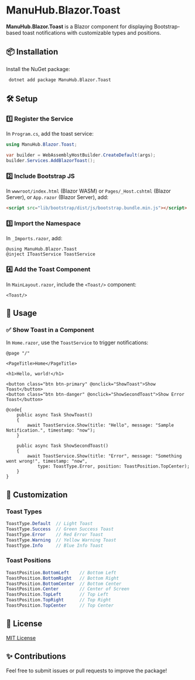 ﻿# ManuHub.Blazor.Toast

**ManuHub.Blazor.Toast** is a Blazor component for displaying Bootstrap-based toast notifications with customizable types and positions.

## 📦 Installation

Install the NuGet package:
```sh
 dotnet add package ManuHub.Blazor.Toast
```

## 🛠 Setup

### 1️⃣ Register the Service
In `Program.cs`, add the toast service:
```csharp
using ManuHub.Blazor.Toast;

var builder = WebAssemblyHostBuilder.CreateDefault(args);
builder.Services.AddBlazorToast();
```

### 2️⃣ Include Bootstrap JS
In `wwwroot/index.html` (Blazor WASM) or `Pages/_Host.cshtml` (Blazor Server),
or `App.razor` (Blazor Server), add:
```html
<script src="lib/bootstrap/dist/js/bootstrap.bundle.min.js"></script>
```

### 3️⃣ Import the Namespace
In `_Imports.razor`, add:
```razor
@using ManuHub.Blazor.Toast
@inject IToastService ToastService
```

### 4️⃣ Add the Toast Component
In `MainLayout.razor`, include the `<Toast/>` component:
```razor
<Toast/>
```

## 🚀 Usage

### ✅ Show Toast in a Component
In `Home.razor`, use the `ToastService` to trigger notifications:

```razor
@page "/"

<PageTitle>Home</PageTitle>

<h1>Hello, world!</h1>

<button class="btn btn-primary" @onclick="ShowToast">Show Toast</button>
<button class="btn btn-danger" @onclick="ShowSecondToast">Show Error Toast</button>

@code{
    public async Task ShowToast()
    {
        await ToastService.Show(title: "Hello", message: "Sample Notification.", timestamp: "now");
    }

    public async Task ShowSecondToast()
    {
        await ToastService.Show(title: "Error", message: "Something went wrong!", timestamp: "now",
            type: ToastType.Error, position: ToastPosition.TopCenter);
    }
}
```

## 🎨 Customization

### Toast Types
```csharp
ToastType.Default  // Light Toast
ToastType.Success  // Green Success Toast
ToastType.Error    // Red Error Toast
ToastType.Warning  // Yellow Warning Toast
ToastType.Info     // Blue Info Toast
```

### Toast Positions
```csharp
ToastPosition.BottomLeft    // Bottom Left
ToastPosition.BottomRight   // Bottom Right
ToastPosition.BottomCenter  // Bottom Center
ToastPosition.Center        // Center of Screen
ToastPosition.TopLeft       // Top Left
ToastPosition.TopRight      // Top Right
ToastPosition.TopCenter     // Top Center
```

## 📜 License
[MIT License](LICENSE)

## ✨ Contributions
Feel free to submit issues or pull requests to improve the package!

